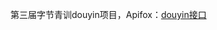 第三届字节青训douyin项目，Apifox：[douyin接口](https://apifox.com/apidoc/shared-8cc50618-0da6-4d5e-a398-76f3b8f766c5)
